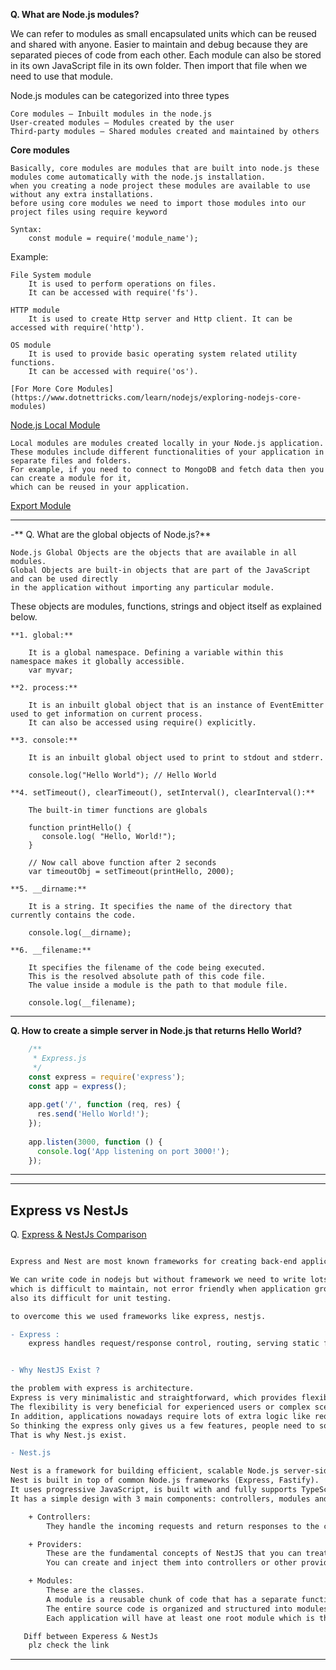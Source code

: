 **Q. What are Node.js modules?**

We can refer to modules as small encapsulated units which can be reused and shared with anyone.
Easier to maintain and debug because they are separated pieces of code from each other.
Each module can also be stored in its own JavaScript file in its own folder. Then import that file when we need to use that module.

Node.js modules can be categorized into three types 

	Core modules — Inbuilt modules in the node.js
	User-created modules — Modules created by the user
	Third-party modules — Shared modules created and maintained by others

**Core modules**

	Basically, core modules are modules that are built into node.js these modules come automatically with the node.js installation.
	when you creating a node project these modules are available to use without any extra installations.
	before using core modules we need to import those modules into our project files using require keyword

	Syntax:
		const module = require('module_name');

Example:

	File System module
		It is used to perform operations on files.
		It can be accessed with require('fs').

	HTTP module
		It is used to create Http server and Http client. It can be accessed with require('http').

	OS module
		It is used to provide basic operating system related utility functions.
		It can be accessed with require('os').

	[For More Core Modules](https://www.dotnettricks.com/learn/nodejs/exploring-nodejs-core-modules)

[Node.js Local Module](https://www.tutorialsteacher.com/nodejs/nodejs-local-modules)

	Local modules are modules created locally in your Node.js application.
	These modules include different functionalities of your application in separate files and folders.
	For example, if you need to connect to MongoDB and fetch data then you can create a module for it,
	which can be reused in your application.

[Export Module](https://www.tutorialsteacher.com/nodejs/nodejs-module-exports)

---

-** Q. What are the global objects of Node.js?**
  
	Node.js Global Objects are the objects that are available in all modules.
	Global Objects are built-in objects that are part of the JavaScript and can be used directly
	in the application without importing any particular module.

These objects are modules, functions, strings and object itself as explained below.

	**1. global:**
	
		It is a global namespace. Defining a variable within this namespace makes it globally accessible.
		var myvar;
	
	**2. process:**
	
		It is an inbuilt global object that is an instance of EventEmitter used to get information on current process.
		It can also be accessed using require() explicitly.
	
	**3. console:**
	
		It is an inbuilt global object used to print to stdout and stderr.
	
		console.log("Hello World"); // Hello World
	
	**4. setTimeout(), clearTimeout(), setInterval(), clearInterval():**
	
		The built-in timer functions are globals
		
		function printHello() {
		   console.log( "Hello, World!");
		}
		
		// Now call above function after 2 seconds
		var timeoutObj = setTimeout(printHello, 2000);
	
	**5. __dirname:**
	
		It is a string. It specifies the name of the directory that currently contains the code.
	
		console.log(__dirname);
	
	**6. __filename:**
	
		It specifies the filename of the code being executed.
		This is the resolved absolute path of this code file.
		The value inside a module is the path to that module file.
	
		console.log(__filename);

---

**Q. How to create a simple server in Node.js that returns Hello World?**

``` js
	/**
	 * Express.js
	 */
	const express = require('express');
	const app = express();
	
	app.get('/', function (req, res) {
	  res.send('Hello World!');
	});
	
	app.listen(3000, function () {
	  console.log('App listening on port 3000!');
	});
```
---

---
## <a id="expressNestJsIndex"> Express vs NestJs </a>
Q. [Express & NestJs Comparison](https://medium.com/@karahanozen/express-js-vs-nest-js-2e39fc0ce22c)

```diff

Express and Nest are most known frameworks for creating back-end applications with Node.js

We can write code in nodejs but without framework we need to write lots of code. 
which is difficult to maintain, not error friendly when application grows.
also its difficult for unit testing.

to overcome this we used frameworks like express, nestjs.

- Express : 
	express handles request/response control, routing, serving static files, and middlewares for us. 


- Why NestJS Exist ?

the problem with express is architecture.
Express is very minimalistic and straightforward, which provides flexibility to the users. 
The flexibility is very beneficial for experienced users or complex scenarios, but the flexibility can cause an increase in errors and structural mistakes.
In addition, applications nowadays require lots of extra logic like request validation, authorization, documentation, testing, logging etc.
So thinking the express only gives us a few features, people need to solve these requirements using other libraries or frameworks. 
That is why Nest.js exist.

- Nest.js

Nest is a framework for building efficient, scalable Node.js server-side applications.
Nest is built in top of common Node.js frameworks (Express, Fastify). 
It uses progressive JavaScript, is built with and fully supports TypeScript 
It has a simple design with 3 main components: controllers, modules and providers.

    + Controllers: 
        They handle the incoming requests and return responses to the client-side.

    + Providers: 
        These are the fundamental concepts of NestJS that you can treat as services, repositories, factories, helpers, etc.
        You can create and inject them into controllers or other providers as they are designed to abstract any complexity and logic.

    + Modules: 
        These are the classes. 
        A module is a reusable chunk of code that has a separate functionality. 
        The entire source code is organized and structured into modules. 
        Each application will have at least one root module which is the starting point.

   Diff between Experess & NestJs
	plz check the link	
```
---

